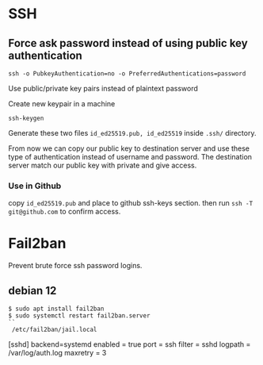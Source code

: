 # SSH


## Force ask password instead of using public key authentication

```
ssh -o PubkeyAuthentication=no -o PreferredAuthentications=password
```

Use public/private key pairs instead of plaintext password

Create new keypair in a machine
```
ssh-keygen
```
Generate these two files `id_ed25519.pub, id_ed25519` inside `.ssh/` directory.

From now we can copy our public key to destination server and use these type of authentication instead of username and password.
The destination server match our public key with private and give access.


### Use in Github
copy `id_ed25519.pub` and place to github ssh-keys section.
then run `ssh -T git@github.com` to confirm access.


# Fail2ban
Prevent brute force ssh password logins.

## debian 12
```
$ sudo apt install fail2ban
$ sudo systemctl restart fail2ban.server
``
 /etc/fail2ban/jail.local
```
[sshd]
backend=systemd
enabled = true
port = ssh
filter = sshd
logpath = /var/log/auth.log
maxretry = 3
```


